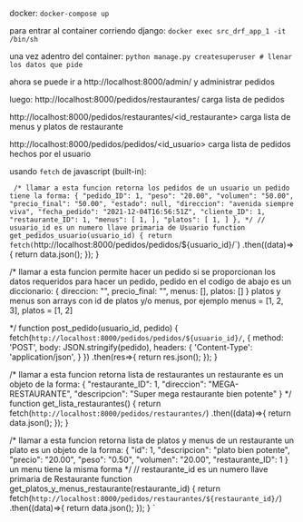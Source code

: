 docker:
`docker-compose up`

para entrar al container corriendo django:
`docker exec src_drf_app_1 -it /bin/sh`

una vez adentro del container:
`python manage.py createsuperuser # llenar los datos que pide`

ahora se puede ir a http://localhost:8000/admin/ y administrar
pedidos

luego:
http://localhost:8000/pedidos/restaurantes/ carga lista de pedidos

http://localhost:8000/pedidos/restaurantes/<id_restaurante> carga lista de menus y platos de restaurante

http://localhost:8000/pedidos/pedidos/<id_usuario> carga lista de pedidos hechos por el usuario


usando `fetch` de javascript (built-in):

`
/*
llamar a esta funcion retorna los pedidos de un usuario
un pedido tiene la forma:
  {
    "pedido_ID": 1,
    "peso": "20.00",
    "volumen": "50.00",
    "precio_final": "50.00",
    "estado": null,
    "direccion": "avenida siempre viva",
    "fecha_pedido": "2021-12-04T16:56:51Z",
    "cliente_ID": 1,
    "restaurante_ID": 1,
    "menus": [
      1,
    ],
    "platos": [
      1,
    ]
  },
*/
// usuario_id es un numero llave primaria de Usuario
function get_pedidos_usuario(usuario_id)
{
  return fetch(`http://localhost:8000/pedidos/pedidos/${usuario_id}/`)
  .then((data)=>{
    return data.json();
  });
}

/*
llamar a esta funcion permite hacer un pedido si se proporcionan los datos requeridos
para hacer un pedido, pedido en el codigo de abajo es un diccionario:
  {
    direccion: "",
    precio_final: "",
    menus: [],
    platos: []
  }
platos y menus son arrays con id de platos y/o menus, por ejemplo menus = [1, 2, 3], platos = [1, 2]

*/
function post_pedido(usuario_id, pedido)
{
  fetch(`http://localhost:8000/pedidos/pedidos/${usuario_id}/`, {
    method: 'POST',
    body: JSON.stringify(pedido),
    headers: {
      'Content-Type': 'application/json',
    }
  })
  .then(res=>{
    return res.json();
  });
}

/*
llamar a esta funcion retorna lista de restaurantes
un restaurante es un objeto de la forma:
  {
  "restaurante_ID": 1,
  "direccion": "MEGA-RESTAURANTE",
  "descripcion": "Super mega restaurante bien potente"
  }
*/
function get_lista_restaurantes()
{
  return fetch(`http://localhost:8000/pedidos/restaurantes/`)
  .then((data)=>{
    return data.json();
  });
}

/*
llamar a esta funcion retorna lista de platos y menus de un restaurante
un plato es un objeto de la forma:
{
  "id": 1,
  "descripcion": "plato bien potente",
  "precio": "20.00",
  "peso": "0.50",
  "volumen": "20.00",
  "restaurante_ID": 1
}
un menu tiene la misma forma
*/
// restaurante_id es un numero llave primaria de Restaurante
function get_platos_y_menus_restaurante(restaurante_id)
{
  return fetch(`http://localhost:8000/pedidos/restaurantes/${restaurante_id}/`)
  .then((data)=>{
    return data.json();
  });
}
`
